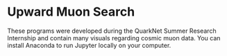 # Upward Muon Search

These programs were developed during the QuarkNet Summer Research Internship and contain many visuals regarding cosmic muon data. You can  install Anaconda to run Jupyter locally on your computer. 

